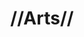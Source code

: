 ---
pid: RS139
title: "//Arts//"
location_transcription: Make it suspend somewhere on a painting
zipcode: '19103'
outside_phl: 
neighborhood: Rittenhouse Square,Avenue of The Arts,Logan Square,Fitler Square
age: '14'
age_range: 13-19
instagram: 
image_file_name: RS_139.jpg
proposal_transcription: 
topic: Art
topic_summary: '0'
type: Sculpture Statue
keywords_other: 
credit: Molly
image_labels: 
twitter: 
facebook: 
permalink: "/monuments/rs139/"
layout: item-page
---